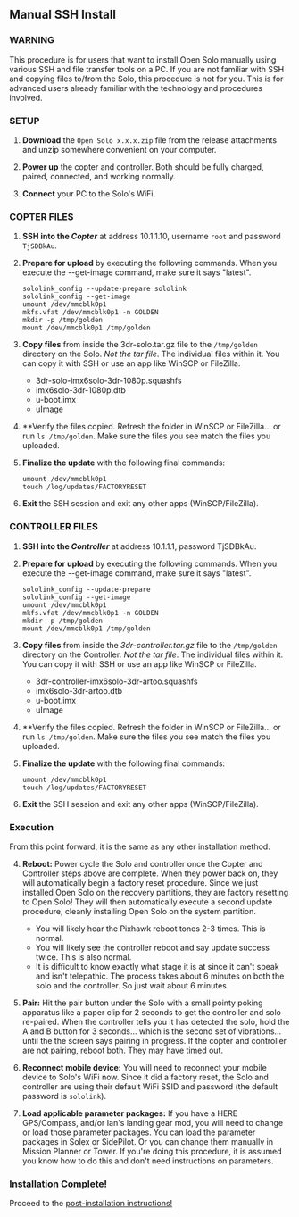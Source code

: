 ## Manual SSH Install ##

### WARNING ###
This procedure is for users that want to install Open Solo manually using various SSH and file transfer tools on a PC. If you are not familiar with SSH and copying files to/from the Solo, this procedure is not for you. This is for advanced users already familiar with the technology and procedures involved.


### SETUP ##
1. **Download** the `Open Solo x.x.x.zip` file from the release attachments and unzip somewhere convenient on your computer.

2. **Power up** the copter and controller. Both should be fully charged, paired, connected, and working normally.

3. **Connect** your PC to the Solo's WiFi.


### COPTER FILES ##

1. **SSH into the _Copter_** at address 10.1.1.10, username `root` and password `TjSDBkAu`.

2. **Prepare for upload** by executing the following commands. When you execute the --get-image command, make sure it says "latest".
    ```
    sololink_config --update-prepare sololink
    sololink_config --get-image
    umount /dev/mmcblk0p1
    mkfs.vfat /dev/mmcblk0p1 -n GOLDEN
    mkdir -p /tmp/golden
    mount /dev/mmcblk0p1 /tmp/golden
    ```
    
3. **Copy files** from inside the 3dr-solo.tar.gz file to the `/tmp/golden` directory on the Solo. _Not the tar file_. The individual files within it. You can copy it with SSH or use an app like WinSCP or FileZilla.
   - 3dr-solo-imx6solo-3dr-1080p.squashfs
   - imx6solo-3dr-1080p.dtb
   - u-boot.imx
   - uImage

4. **Verify the files copied. Refresh the folder in WinSCP or FileZilla... or run `ls /tmp/golden`. Make sure the files you see match the files you uploaded.

5. **Finalize the update** with the following final commands:
   ```
   umount /dev/mmcblk0p1
   touch /log/updates/FACTORYRESET
   ```

6. **Exit** the SSH session and exit any other apps (WinSCP/FileZilla).


### CONTROLLER FILES ##

1. **SSH into the _Controller_** at address 10.1.1.1, password TjSDBkAu.

5. **Prepare for upload** by executing the following commands. When you execute the --get-image command, make sure it says "latest".
    ```
    sololink_config --update-prepare
    sololink_config --get-image
    umount /dev/mmcblk0p1
    mkfs.vfat /dev/mmcblk0p1 -n GOLDEN
    mkdir -p /tmp/golden
    mount /dev/mmcblk0p1 /tmp/golden
    ```
    
6. **Copy files** from inside the _3dr-controller.tar.gz_ file to the `/tmp/golden` directory on the Controller. _Not the tar file_. The individual files within it. You can copy it with SSH or use an app like WinSCP or FileZilla.
   - 3dr-controller-imx6solo-3dr-artoo.squashfs
   - imx6solo-3dr-artoo.dtb
   - u-boot.imx
   - uImage

7. **Verify the files copied. Refresh the folder in WinSCP or FileZilla... or run `ls /tmp/golden`. Make sure the files you see match the files you uploaded.

8. **Finalize the update** with the following final commands:
   ```
   umount /dev/mmcblk0p1
   touch /log/updates/FACTORYRESET
   ```

9. **Exit** the SSH session and exit any other apps (WinSCP/FileZilla).

### Execution ###
From this point forward, it is the same as any other installation method.

4. **Reboot:** Power cycle the Solo and controller once the Copter and Controller steps above are complete. When they power back on, they will automatically begin a factory reset procedure. Since we just installed Open Solo on the recovery partitions, they are factory resetting to Open Solo! They will then automatically execute a second update procedure, cleanly installing Open Solo on the system partition.
    - You will likely hear the Pixhawk reboot tones 2-3 times.  This is normal.
    - You will likely see the controller reboot and say update success twice. This is also normal.
    - It is difficult to know exactly what stage it is at since it can't speak and isn't telepathic. The process takes about 6 minutes on both the solo and the controller. So just wait about 6 minutes.

5. **Pair:** Hit the pair button under the Solo with a small pointy poking apparatus like a paper clip for 2 seconds to get the controller and solo re-paired. When the controller tells you it has detected the solo, hold the A and B button for 3 seconds... which is the second set of vibrations... until the the screen says pairing in progress. If the copter and controller are not pairing, reboot both. They may have timed out.

6. **Reconnect mobile device:** You will need to reconnect your mobile device to Solo's WiFi now.  Since it did a factory reset, the Solo and controller are using their default WiFi SSID and password (the default password is `sololink`).

7. **Load applicable parameter packages:** If you have a HERE GPS/Compass, and/or Ian's landing gear mod, you will need to change or load those parameter packages. You can load the parameter packages in Solex or SidePilot.  Or you can change them manually in Mission Planner or Tower.  If you're doing this procedure, it is assumed you know how to do this and don't need instructions on parameters.
   
### Installation Complete! ### 
Proceed to the [post-installation instructions!](../master/install_post.md)
